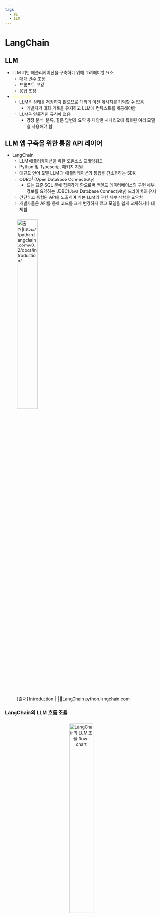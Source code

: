 ```yaml
---
tags:
  - DL
  - LLM
---
```

<style type='text/css'>
    /* [class*="box"] { display: flex; width: 20%; height: 50px; } */
    img { width: 40%; margin: 10 0; border-radius:3px; }
    [class*="yw"] { color:rgba(255,255,155,0.8); }
</style>

# LangChain
## LLM
- LLM 기반 애플리케이션을 구축하기 위해 고려해야할 요소
    - 매개 변수 조정
    - 프롬프트 보강
    - 응답 조정
- <span style="color:rgba(255,255,155,0.8);font-weight:500;">Especially</span>
    - LLM은 상태를 저장하지 않으므로 대화의 이전 메시지를 기억할 수 없음
        - 개발자가 대화 기록을 유지하고 LLM에 컨텍스트를 제공해야함
    - LLM은 일률적인 규칙이 없음
        - 감정 분석, 분류, 질문 답변과 요약 등 다양한 시나리오에 특화된 여러 모델을 사용해야 함

## LLM 앱 구축을 위한 통합 API 레이어
- LangChain
    - LLM 애플리케이션을 위한 오픈소스 프레임워크
    - Python 및 Typescript 패키지 지원
    - 대규모 언어 모델 LLM 과 애플리케이션의 통합을 간소화하는 SDK
    - ODBC<sup>[1](#odbc)</sup> (Open DataBase Connectivity)
        - 또는 표준 SQL 문에 집중하게 함으로써 백엔드 데이터베이스의 구현 세부 정보를 요약하는 JDBC(Java Database Connectivity) 드라이버와 유사
    - 간단하고 통합된 API를 노출하여 기본 LLM의 구현 세부 사항을 요약함
    - 개발자들은 API를 통해 코드를 크게 변경하지 않고 모델을 쉽게 교체하거나 대체함

<figure>
<img src="https://python.langchain.com/v0.2/svg/langchain_stack_dark.svg" alt="출처|https://python.langchain.com/v0.2/docs/introduction/" alt="Image">
<figcaption>[출처] Introduction | 🦜🧷LangChain python.langchain.com</figcaption>
</figure>

### LangChain의 LLM 흐름 조율
<center>
<img src="https://files.ciokorea.com/2023/08/Fixed_111.png" alt="LangChain의 LLM 조율 flow-chart">
</center>

- Data Sources 데이터 소스
    - 애플리케이션이 LLM 컨텍스트를 구축하기 위해 외부 소스(PDF, 웹페이지, CSV, 관계형 DB)에서 데이터를 검색해야 하는 경우가 있음
    - 서로 다른 소스에서 데이터에 접근하고 검색할 수 있는 모듈과 원활하게 통합됨
- Word Embeddings 단어 임베딩
    - 일부 외부 소스에서 검색된 데이터를 벡터로 변환한 후, 텍스트를 LLM 관련 단어 임베딩 모델에 전달 ($ex$ OpenAI CPT-3.5)
    - 선택한 LLM을 기반으로 최적의 임베딩 모델을 선택함
- Vector Database 벡터 데이터베이스
    - 생성된 임베딩은 유사성 검색을 위해 벡터 데이터베이스에 저장됨
    - 메모리 내 배열부터 파인콘 <span style="color:rgba(255,255,155,0.8);font-style:italic;">Pinecone</span> 같은 호스팅 벡터 데이터베이스에 이르기까지 다양한 소스에서 벡터를 쉽게 저장하고 검색할 수 있도록 지원함
- LLM 대규모 언어 모델
    - OpenAI, 코히어 Cohere, AI21이 제공하는 주류 LLM과 허깅페이스 <span style="color:pink;font-style:italic;">Hugging Face</span>에서 제공하는 오픈소스 LLM을 지원

### LangChain 구조
<center>
<img src="https://files.ciokorea.com/2023/08/Fixed_222.png" alt="LangChain Framework Architecture">
</center>

- Model I/O
    - 모델 입출력 모듈
    - LLM과의 상호 작용
        - 효과적인 프롬프트 생성
        - 모델 API 호출
        - 결과 해석 지원
- Data Connection
    - 데이터 연결 모듈
    - LLM 애플리케이션의 ETL 파이프라인
        - 외부 문서(PDF, 엑셀 파일 etc.) 로드
        - 단어 임베딩 일괄 변환 및 벡터 데이터베이스 저장
        - 쿼리 검색
    - LangChain의 가장 중요한 구성 요소
- Chains
    - LLM과의 상호 작용
        - 유닉스 파이프라인 사용과 유사
            - 한 모듈의 출력이 다른 모듈에 입력으로 전송
            - 원하는 결과값을 얻기 위해 LLM의 여러 응답을 명확하게 요약해야 함
    - 구성요소와 LLM을 활용하여 예상되는 응답을 얻는 효율적인 파이프라인을 구축하도록 설계됨
    - 단순 구조 체인
        - 프롬프트와 LLM 포함
    - 복잡 구조 체인
        - LLM을 여러 번 호출함(like 재귀 방식)
        - ①문서를 요약하고 내용에 대해 ②감정 분석을 수행하는 프롬프트
- Memory
    - 메모리 모듈
    - 상태 비저장형인 LLM 모델에 단기 및 장기 메모리를 추가할 수 있도록 함
    - 단기 메모리 (간단한 메커니즘)
        - 대화 기록 유지
    - 장기 메모리 (Redis 등 외부 소스)
        - 메시지 기록 저장
- Callbacks
    - LLM 애플리케이션의 각 단계에 개발자가 연결할 수 있는 콜백 시스템
    - 로깅, 모니터링, 스트리밍 및 기타 작업에 유용
    - 사용자 지정 콜백 핸들러 작성
        - 파이프라인 내에서 특정 상황이 발생할 때 호출
    - 기본 콜백
        - stdout
        - 모든 단계의 출력을 콘솔에 간단히 인쇄
- Agents
    - 일종의 동적 체인
    - LLM을 사용하여 프롬프트를 행동 계획으로 추출하는 ReAct 프롬프트(추론과 행동) 제작을 단순화
    - 에이전트의 기본적인 동작을 선택하기 위해 LLM을 사용
        - 동작의 순서는 Chain(코드)을 통해 하드 코딩함
    - 에이전트는 언어 모델을 추론엔진으로 사용
        - 어떤 순서로 어떤 동작을 취할지 결정함

# *Footnotes*
<a name="odbc">1.</a> *Open DataBase Connectivity*, 응용프로그램 <span style="color:pink;font-style:italic;">HeidiSQL, SQLyog, etc.</span>에서 데이터 접근 할 때 어떠한 DBMS <span style="color:pink;font-style:italic;">Oracle, MySQL, MariaDB, etc.</span>에 의해 관리되고 있는지 의식할 필요가 없음

# *Reference*
[참조](https://www.ciokorea.com/column/305341#csidxb23f99cd3f147a1b27c8968f282a5a0 )

